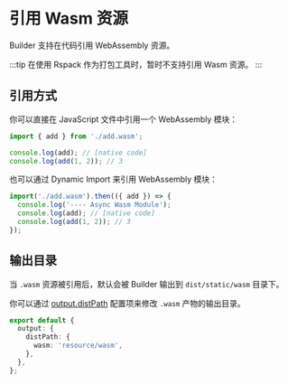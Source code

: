# 引用 Wasm 资源

Builder 支持在代码引用 WebAssembly 资源。

:::tip
在使用 Rspack 作为打包工具时，暂时不支持引用 Wasm 资源。
:::

## 引用方式

你可以直接在 JavaScript 文件中引用一个 WebAssembly 模块：

```js title="index.js"
import { add } from './add.wasm';

console.log(add); // [native code]
console.log(add(1, 2)); // 3
```

也可以通过 Dynamic Import 来引用 WebAssembly 模块：

```js title="index.js"
import('./add.wasm').then(({ add }) => {
  console.log('---- Async Wasm Module');
  console.log(add); // [native code]
  console.log(add(1, 2)); // 3
});
```

## 输出目录

当 `.wasm` 资源被引用后，默认会被 Builder 输出到 `dist/static/wasm` 目录下。

你可以通过 [output.distPath](/api/config-output.html#outputdistpath) 配置项来修改 `.wasm` 产物的输出目录。

```ts
export default {
  output: {
    distPath: {
      wasm: 'resource/wasm',
    },
  },
};
```
